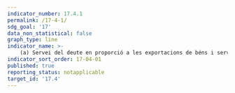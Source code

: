 ```yaml
---
indicator_number: 17.4.1
permalink: /17-4-1/
sdg_goal: '17'
data_non_statistical: false
graph_type: line
indicator_name: >-
    (a) Servei del deute en proporció a les exportacions de béns i serveis
indicator_sort_order: 17-04-01
published: true
reporting_status: notapplicable
target_id: '17.4'
---
```

